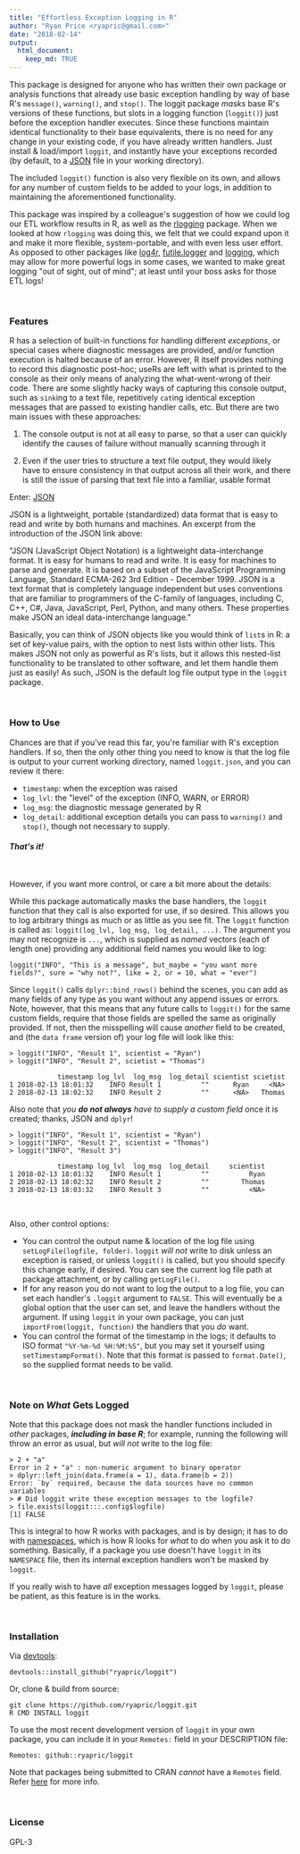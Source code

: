 ```yaml
---
title: "Effortless Exception Logging in R"
author: "Ryan Price <ryapric@gmail.com>"
date: "2018-02-14"
output:
  html_document:
    keep_md: TRUE
---
```




This package is designed for anyone who has written their own package or
analysis functions that already use basic exception handling by way of base R's
`message()`, `warning()`, and `stop()`. The loggit package *masks* base R's
versions of these functions, but slots in a logging function (`loggit()`) just
before the exception handler executes. Since these functions maintain identical
functionality to their base equivalents, there is no need for any change in
your existing code, if you have already written handlers. Just install &
load/import `loggit`, and instantly have your exceptions recorded (by default,
to a [JSON](https://www.json.org/) file in your working directory).

The included `loggit()` function is also very flexible on its own, and allows
for any number of custom fields to be added to your logs, in addition to
maintaining the aforementioned functionality.

This package was inspired by a colleague's suggestion of how we could log our
ETL workflow results in R, as well as the
[rlogging](https://github.com/mjkallen/rlogging) package. When we looked at how
`rlogging` was doing this, we felt that we could expand upon it and make it
more flexible, system-portable, and with even less user effort. As opposed to
other packages like [log4r](http://cran.r-project.org/package=log4r),
[futile.logger](http://cran.r-project.org/package=futile.logger) and
[logging](http://cran.r-project.org/package=logging), which may allow for more
powerful logs in some cases, we wanted to make great logging "out of sight, out
of mind"; at least until your boss asks for those ETL logs!

<br>

### Features

R has a selection of built-in functions for handling different *exceptions*, or
special cases where diagnostic messages are provided, and/or function execution
is halted because of an error. However, R itself provides nothing to record
this diagnostic post-hoc; useRs are left with what is printed to the console as
their only means of analyzing the what-went-wrong of their code. There are some
slightly hacky ways of capturing this console output, such as `sink`ing to a
text file, repetitively `cat`ing identical exception messages that are passed
to existing handler calls, etc. But there are two main issues with these
approaches:

1. The console output is not at all easy to parse, so that a user can quickly
identify the causes of failure without manually scanning through it

2. Even if the user tries to structure a text file output, they would likely
have to ensure consistency in that output across all their work, and there is
still the issue of parsing that text file into a familiar, usable format

Enter: [JSON](https://www.json.org/)

JSON is a lightweight, portable (standardized) data format that is easy to read
and write by both humans and machines. An excerpt from the introduction of the
JSON link above:

"JSON (JavaScript Object Notation) is a lightweight data-interchange format. It
is easy for humans to read and write. It is easy for machines to parse and
generate. It is based on a subset of the JavaScript Programming Language,
Standard ECMA-262 3rd Edition - December 1999. JSON is a text format that is
completely language independent but uses conventions that are familiar to
programmers of the C-family of languages, including C, C++, C#, Java,
JavaScript, Perl, Python, and many others. These properties make JSON an ideal
data-interchange language."

Basically, you can think of JSON objects like you would think of `list`s in R:
a set of key-value pairs, with the option to nest lists within other lists.
This makes JSON not only as powerful as R's lists, but it allows this
nested-list functionality to be translated to other software, and let them
handle them just as easily! As such, JSON is the default log file output type
in the `loggit` package.

<br>

### How to Use

Chances are that if you've read this far, you're familiar with R's exception
handlers. If so, then the only other thing you need to know is that the log
file is output to your current working directory, named `loggit.json`, and you
can review it there:

* `timestamp`: when the exception was raised
* `log_lvl`: the "level" of the exception (INFO, WARN, or ERROR)
* `log_msg`: the diagnostic message generated by R
* `log_detail`: additional exception details you can pass to `warning()` and
    `stop()`, though not necessary to supply.

#### _That's it!_

<br>

However, if you want more control, or care a bit more about the details:

While this package automatically masks the base handlers, the `loggit` function
that they call is also exported for use, if so desired. This allows you to log
arbitrary things as much or as little as you see fit. The `loggit` function is
called as: `loggit(log_lvl, log_msg, log_detail, ...)`. The argument you may
not recognize is `...`, which is supplied as *named* vectors (each of length
one) providing any additional field names you would like to log:

    loggit("INFO", "This is a message", but_maybe = "you want more fields?", sure = "why not?", like = 2, or = 10, what = "ever")

Since `loggit()` calls `dplyr::bind_rows()` behind the scenes, you can add as
many fields of any type as you want without any append issues or errors. Note,
however, that this means that any future calls to `loggit()` for the same
custom fields, require that those fields are spelled the same as originally
provided. If not, then the misspelling will cause *another* field to be
created, and (the `data frame` version of) your log file will look like this:

    > loggit("INFO", "Result 1", scientist = "Ryan")
    > loggit("INFO", "Result 2", scietist = "Thomas")

                timestamp log_lvl  log_msg  log_detail scientist scietist
    1 2018-02-13 18:01:32    INFO Result 1          ""      Ryan     <NA>
    2 2018-02-13 18:02:32    INFO Result 2          ""      <NA>   Thomas

Also note that *you __do not always__ have to supply a custom field* once it is
created; thanks, JSON and `dplyr`!

    > loggit("INFO", "Result 1", scientist = "Ryan")
    > loggit("INFO", "Result 2", scientist = "Thomas")
    > loggit("INFO", "Result 3")

                timestamp log_lvl  log_msg  log_detail     scientist
    1 2018-02-13 18:01:32    INFO Result 1          ""          Ryan
    2 2018-02-13 18:02:32    INFO Result 2          ""        Thomas
    3 2018-02-13 18:03:32    INFO Result 3          ""          <NA>

<br>

Also, other control options:

* You can control the output name & location of the log file using
    `setLogFile(logfile, folder)`. `loggit` *will not* write to disk unless an
    exception is raised, or unless `loggit()` is called, but you should specify
    this change early, if desired. You can see the current log file path at
    package attachment, or by calling `getLogFile()`.
* If for any reason you do not want to log the output to a log file, you can
    set each handler's `.loggit` argument to `FALSE`. This will eventually be a
    global option that the user can set, and leave the handlers without the
    argument. If using `loggit` in your own package, you can just
    `importFrom(loggit, function)` the handlers that you _do_ want.
* You can control the format of the timestamp in the logs; it defaults to ISO
    format `"%Y-%m-%d %H:%M:%S"`, but you may set it yourself using
    `setTimestampFormat()`. Note that this format is passed to `format.Date()`,
    so the supplied format needs to be valid.

<br>

### Note on *What* Gets Logged

Note that this package does not mask the handler functions included in *other*
packages, _**including in base R**_; for example, running the following will
throw an error as usual, but *will not* write to the log file:

    > 2 + "a"
    Error in 2 + "a" : non-numeric argument to binary operator
    > dplyr::left_join(data.frame(a = 1), data.frame(b = 2))
    Error: `by` required, because the data sources have no common variables
    > # Did loggit write these exception messages to the logfile?
    > file.exists(loggit:::.config$logfile)
    [1] FALSE

This is integral to how R works with packages, and is by design; it has to do
with [namespaces](http://r-pkgs.had.co.nz/namespace.html), which is how R looks
for *what* to do when you ask it to do something. Basically, if a package you
use doesn't have `loggit` in its `NAMESPACE` file, then its internal exception
handlers won't be masked by `loggit`.

If you really wish to have *all* exception messages logged by `loggit`, please
be patient, as this feature is in the works.

<br>

### Installation

  Via [devtools](https://github.com/hadley/devtools):

    devtools::install_github("ryapric/loggit")

  Or, clone & build from source:

    git clone https://github.com/ryapric/loggit.git
    R CMD INSTALL loggit

To use the most recent development version of `loggit` in your own package, you
can include it in your `Remotes:` field in your DESCRIPTION file:

    Remotes: github::ryapric/loggit

Note that packages being submitted to CRAN *cannot* have a `Remotes` field.
Refer
[here](https://cran.r-project.org/web/packages/devtools/vignettes/dependencies.html)
for more info.

<br>

### License

GPL-3
